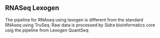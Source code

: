 ## RNASeq Lexogen
The pipeline for RNAseq using lexogen is different from the standard RNAseq using TruSeq. Raw data is processed by Sidra bioinformatics core usig the pipeline from Lexogen QuantSeq